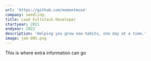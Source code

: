 ```yaml
---
url: 'https://github.com/momentmuse'
company: seedling.
title: Lead Fullstack Developer
startyear: 2021
endyear: 2022
description: 'Helping you grow new habits, one day at a time.'
image: job-005.png
---
```


This is where extra information can go
